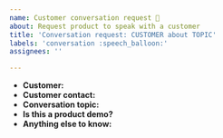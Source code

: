 ```yaml
---
name: Customer conversation request 💬
about: Request product to speak with a customer
title: 'Conversation request: CUSTOMER about TOPIC'
labels: 'conversation :speech_balloon:'
assignees: ''

---
```


- **Customer:**
- **Customer contact:**
- **Conversation topic:**
- **Is this a product demo?**
- **Anything else to know:**
